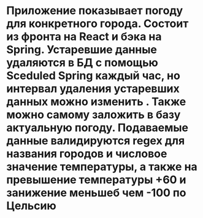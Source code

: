 # Приложение показывает погоду для конкретного города. Состоит из фронта на React и бэка на Spring. Устаревшие данные удаляются в БД с помощью Sceduled Spring каждый час,  но интервал удаления устаревших данных можно изменить . Также можно самому заложить в базу актуальную погоду. Подаваемые данные валидируются regex для названия городов и числовое значение температуры, а также на превышение температуры +60 и занижение меньшеб чем -100 по Цельсию
